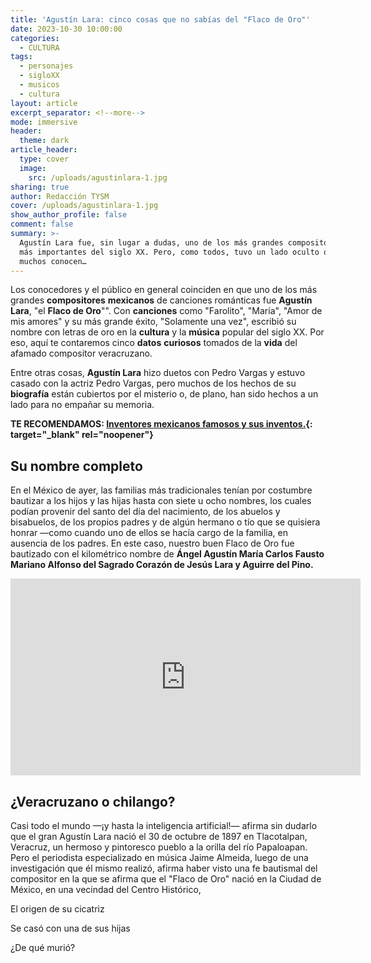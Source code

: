 ```yaml
---
title: 'Agustín Lara: cinco cosas que no sabías del "Flaco de Oro"'
date: 2023-10-30 10:00:00
categories:
  - CULTURA
tags:
  - personajes
  - sigloXX
  - musicos
  - cultura
layout: article
excerpt_separator: <!--more-->
mode: immersive
header:
  theme: dark
article_header:
  type: cover
  image:
    src: /uploads/agustinlara-1.jpg
sharing: true
author: Redacción TYSM
cover: /uploads/agustinlara-1.jpg
show_author_profile: false
comment: false
summary: >-
  Agustín Lara fue, sin lugar a dudas, uno de los más grandes compositores de
  más importantes del siglo XX. Pero, como todos, tuvo un lado oculto que no
  muchos conocen…
---
```

Los conocedores y el público en general coinciden en que uno de los más grandes **compositores** **mexicanos** de canciones románticas fue **Agustín Lara**, "el **Flaco de Oro**"". Con **canciones** como "Farolito", "María", "Amor de mis amores" y su más grande éxito, "Solamente una vez", escribió su nombre con letras de oro en la **cultura** y la **música** popular del siglo XX. Por eso, aquí te contaremos cinco **datos** **curiosos**&nbsp;tomados de la **vida** del afamado compositor veracruzano.

Entre otras cosas, **Agustín Lara** hizo duetos con Pedro Vargas y estuvo casado con la actriz Pedro Vargas, pero muchos de los hechos de su **biografía** están cubiertos por el misterio o, de plano, han sido hechos a un lado para no empañar su memoria.

**TE RECOMENDAMOS: [Inventores mexicanos famosos y sus inventos.](https://blog.tonoysumariachi.com/cultura/2022/04/25/inventores-mexicanos-famosos-y-sus-inventos.html){: target="_blank" rel="noopener"}**

## Su nombre completo

En el México de ayer, las familias más tradicionales tenían por costumbre bautizar a los hijos y las hijas hasta con siete u ocho nombres, los cuales podían provenir del santo del día del nacimiento, de los abuelos y bisabuelos, de los propios padres y de algún hermano o tío que se quisiera honrar —como cuando uno de ellos se hacía cargo de la familia, en ausencia de los padres. En este caso, nuestro buen Flaco de Oro fue bautizado con el kilométrico nombre de&nbsp;**Ángel Agustín María Carlos Fausto Mariano Alfonso del Sagrado Corazón de Jesús Lara y Aguirre del Pino.**

<iframe width="560" height="315" src="https://www.youtube.com/embed/kRDbkEHnJ5A?si=9sS4j-Csx9wiTtY4" title="YouTube video player" frameborder="0" allow="accelerometer; autoplay; clipboard-write; encrypted-media; gyroscope; picture-in-picture; web-share" allowfullscreen=""></iframe>

## ¿Veracruzano o chilango?

Casi todo el mundo —¡y hasta la inteligencia artificial!— afirma sin dudarlo que el gran Agustín Lara nació el 30 de octubre de 1897 en Tlacotalpan, Veracruz, un hermoso y pintoresco pueblo a la orilla del río Papaloapan. Pero el periodista especializado en música Jaime Almeida, luego de una investigación que él mismo realizó, afirma haber visto una fe bautismal del compositor en la que se afirma que el "Flaco de Oro" nació en la Ciudad de México, en una vecindad del Centro Histórico,

El origen de su cicatriz

Se casó con una de sus hijas

¿De qué murió?